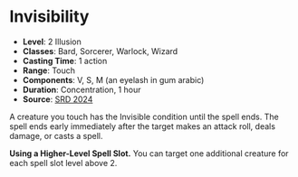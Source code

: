 # Invisibility

- **Level**: 2 Illusion
- **Classes**: Bard, Sorcerer, Warlock, Wizard
- **Casting Time**: 1 action
- **Range**: Touch
- **Components**: V, S, M (an eyelash in gum arabic)
- **Duration**: Concentration, 1 hour
- **Source**: [SRD 2024](../../../srds/SRD_2024.pdf)

A creature you touch has the Invisible condition until the spell ends. The spell ends early immediately after the target makes an attack roll, deals damage, or casts a spell.

**Using a Higher-Level Spell Slot.** You can target one additional creature for each spell slot level above 2.
